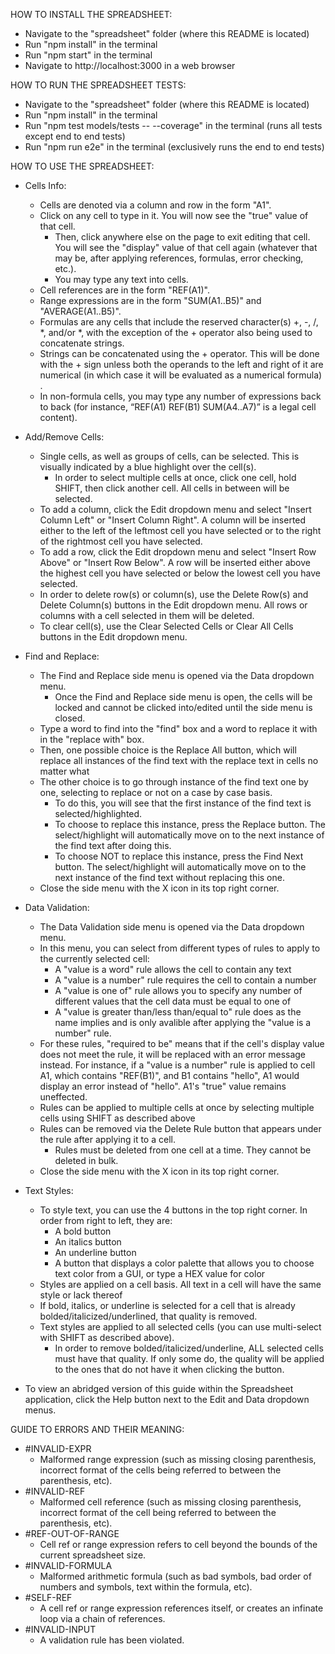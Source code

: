 HOW TO INSTALL THE SPREADSHEET: 
- Navigate to the "spreadsheet" folder (where this README is located)
- Run "npm install" in the terminal
- Run "npm start" in the terminal
- Navigate to http://localhost:3000 in a web browser  


HOW TO RUN THE SPREADSHEET TESTS:
- Navigate to the "spreadsheet" folder (where this README is located)
- Run "npm install" in the terminal
- Run "npm test models/tests -- --coverage" in the terminal (runs all tests except end to end tests)
- Run "npm run e2e" in the terminal (exclusively runs the end to end tests) 


HOW TO USE THE SPREADSHEET: 
- Cells Info: 
    - Cells are denoted via a column and row in the form "A1". 
    - Click on any cell to type in it. You will now see the "true" value of that cell. 
        - Then, click anywhere else on the page to exit editing that cell. You will see the "display" value of that cell again (whatever that may be, after applying references, formulas, error checking, etc.).
        - You may type any text into cells.
    - Cell references are in the form "REF(A1)".
    - Range expressions are in the form "SUM(A1..B5)" and "AVERAGE(A1..B5)".
    - Formulas are any cells that include the reserved character(s) +, -, /, *, and/or *, with the exception of the + operator also being used to concatenate strings.
    - Strings can be concatenated using the + operator. This will be done with the + sign unless both the operands to the left and right of it are numerical (in which case it will be evaluated as a numerical formula) .
    - In non-formula cells, you may type any number of expressions back to back (for instance, “REF(A1) REF(B1) SUM(A4..A7)” is a legal cell content).   

- Add/Remove Cells:
    - Single cells, as well as groups of cells, can be selected. This is visually indicated by a blue highlight over the cell(s). 
        - In order to select multiple cells at once, click one cell, hold SHIFT, then click another cell. All cells in between will be selected.
    - To add a column, click the Edit dropdown menu and select "Insert Column Left" or "Insert Column Right". A column will be inserted either to the left of the leftmost cell you have selected or to the right of the rightmost cell you have selected. 
    - To add a row, click the Edit dropdown menu and select "Insert Row Above" or "Insert Row Below". A row will be inserted either above the highest cell you have selected or below the lowest cell you have selected.
    - In order to delete row(s) or column(s), use the Delete Row(s) and Delete Column(s) buttons in the Edit dropdown menu. All rows or columns with a cell selected in them will be deleted.
    - To clear cell(s), use the Clear Selected Cells or Clear All Cells buttons in the Edit dropdown menu.   

- Find and Replace:
    - The Find and Replace side menu is opened via the Data dropdown menu.
        - Once the Find and Replace side menu is open, the cells will be locked and cannot be clicked into/edited until the side menu is closed.
    - Type a word to find into the "find" box and a word to replace it with in the "replace with" box. 
    - Then, one possible choice is the Replace All button, which will replace all instances of the find text with the replace text in cells no matter what
    - The other choice is to go through instance of the find text one by one, selecting to replace or not on a case by case basis.
        - To do this, you will see that the first instance of the find text is selected/highlighted. 
        - To choose to replace this instance, press the Replace button. The select/highlight will automatically move on to the next instance of the find text after doing this.
        - To choose NOT to replace this instance, press the Find Next button. The select/highlight will automatically move on to the next instance of the find text without replacing this one.
    - Close the side menu with the X icon in its top right corner.  

- Data Validation:
    - The Data Validation side menu is opened via the Data dropdown menu.
    - In this menu, you can select from different types of rules to apply to the currently selected cell:
        - A "value is a word" rule allows the cell to contain any text
        - A "value is a number" rule requires the cell to contain a number
        - A "value is one of" rule allows you to specify any number of different values that the cell data must be equal to one of
        - A "value is greater than/less than/equal to" rule does as the name implies and is only avalible after applying the "value is a number" rule. 
    - For these rules, "required to be" means that if the cell's display value does not meet the rule, it will be replaced with an error message instead. For instance, if a "value is a number" rule is applied to cell A1, which contains "REF(B1)", and B1 contains "hello", A1 would display an error instead of "hello". A1's "true" value remains uneffected. 
    - Rules can be applied to multiple cells at once by selecting multiple cells using SHIFT as described above
    - Rules can be removed via the Delete Rule button that appears under the rule after applying it to a cell.
        - Rules must be deleted from one cell at a time. They cannot be deleted in bulk.
    - Close the side menu with the X icon in its top right corner.  

- Text Styles:
    - To style text, you can use the 4 buttons in the top right corner. In order from right to left, they are:
        - A bold button
        - An italics button
        - An underline button
        - A button that displays a color palette that allows you to choose text color from a GUI, or type a HEX value for color
    - Styles are applied on a cell basis. All text in a cell will have the same style or lack thereof
    - If bold, italics, or underline is selected for a cell that is already bolded/italicized/underlined, that quality is removed.
    - Text styles are applied to all selected cells (you can use multi-select with SHIFT as described above). 
        - In order to remove bolded/italicized/underline, ALL selected cells must have that quality. If only some do, the quality will be applied to the ones that do not have it when clicking the button.   
    
- To view an abridged version of this guide within the Spreadsheet application, click the Help button next to the Edit and Data dropdown menus.  

GUIDE TO ERRORS AND THEIR MEANING: 
- #INVALID-EXPR
    - Malformed range expression (such as missing closing parenthesis, incorrect format of the cells being referred to between the parenthesis, etc). 
- #INVALID-REF
    - Malformed cell reference (such as missing closing parenthesis, incorrect format of the cell being referred to between the parenthesis, etc). 
- #REF-OUT-OF-RANGE
    - Cell ref or range expression refers to cell beyond the bounds of the current spreadsheet size.
- #INVALID-FORMULA
    - Malformed arithmetic formula (such as bad symbols, bad order of numbers and symbols, text within the formula, etc). 
- #SELF-REF
    - A cell ref or range expression references itself, or creates an infinate loop via a chain of references. 
- #INVALID-INPUT
    - A validation rule has been violated.
